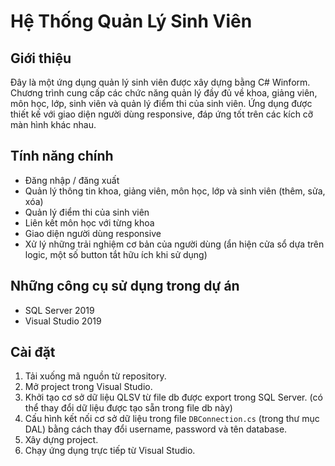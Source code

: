 # Hệ Thống Quản Lý Sinh Viên

## Giới thiệu
Đây là một ứng dụng quản lý sinh viên được xây dựng bằng C# Winform. Chương trình cung cấp các chức năng quản lý đầy đủ về khoa, giảng viên, môn học, lớp, sinh viên và quản lý điểm thi của sinh viên. Ứng dụng được thiết kế với giao diện người dùng responsive, đáp ứng tốt trên các kích cỡ màn hình khác nhau.

## Tính năng chính
- Đăng nhập / đăng xuất
- Quản lý thông tin khoa, giảng viên, môn học, lớp và sinh viên (thêm, sửa, xóa)
- Quản lý điểm thi của sinh viên
- Liên kết môn học với từng khoa
- Giao diện người dùng responsive
- Xử lý những trải nghiệm cơ bản của người dùng (ẩn hiện cửa sổ dựa trên logic, một số button tắt hữu ích khi sử dụng)

## Những công cụ sử dụng trong dự án
- SQL Server 2019
- Visual Studio 2019

## Cài đặt
1. Tải xuống mã nguồn từ repository.
2. Mở project trong Visual Studio.
3. Khởi tạo cơ sở dữ liệu QLSV từ file db được export trong SQL Server. (có thể thay đổi dữ liệu được tạo sẵn trong file db này)
4. Cấu hình kết nối cơ sở dữ liệu trong file `DBConnection.cs` (trong thư mục DAL) bằng cách thay đổi username, password và tên database.
5. Xây dựng project.
6. Chạy ứng dụng trực tiếp từ Visual Studio.
